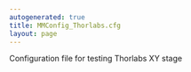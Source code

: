 ```yaml
---
autogenerated: true
title: MMConfig_Thorlabs.cfg
layout: page
---
```


Configuration file for testing Thorlabs XY stage
